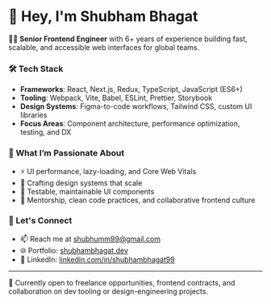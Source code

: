# 👋 Hey, I'm Shubham Bhagat

👨‍💻 **Senior Frontend Engineer** with 6+ years of experience building fast, scalable, and accessible web interfaces for global teams.

### 🛠️ Tech Stack
- **Frameworks**: React, Next.js, Redux, TypeScript, JavaScript (ES6+)
- **Tooling**: Webpack, Vite, Babel, ESLint, Prettier, Storybook
- **Design Systems**: Figma-to-code workflows, Tailwind CSS, custom UI libraries
- **Focus Areas**: Component architecture, performance optimization, testing, and DX

### 🌟 What I’m Passionate About
- ⚡ UI performance, lazy-loading, and Core Web Vitals
- 🎨 Crafting design systems that scale
- 🧪 Testable, maintainable UI components
- 🤝 Mentorship, clean code practices, and collaborative frontend culture

### 🔗 Let's Connect
- 📫 Reach me at [shubhumm99@gmail.com](mailto:shubhumm99@gmail.com)
- 🌐 Portfolio: [shubhambhagat.dev](https://www.shubhambhagat.dev)
- 💼 LinkedIn: [linkedin.com/in/shubhambhagat99](https://www.linkedin.com/in/shubhambhagat99)

---

🚀 Currently open to freelance opportunities, frontend contracts, and collaboration on dev tooling or design-engineering projects.

